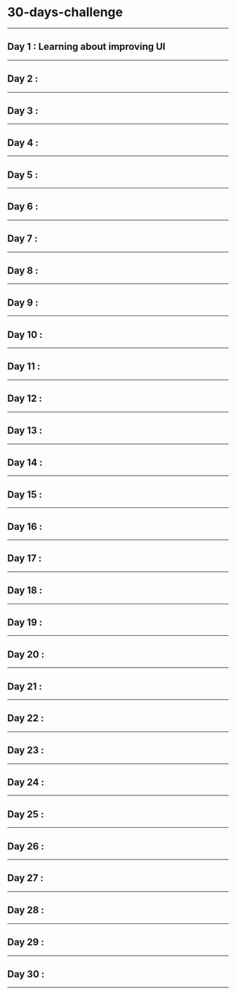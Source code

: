 # 30-days-challenge
___
## Day 1 : Learning about improving UI
___
## Day 2 :
___
## Day 3 :
___
## Day 4 :
___
## Day 5 : 
___
## Day 6 :
___
## Day 7 :
___
## Day 8 :
___
## Day 9 :
___
## Day 10 :
___
## Day 11 :
___
## Day 12 : 
___
## Day 13 :
___
## Day 14 :
___
## Day 15 :
___
## Day 16 :
___
## Day 17 :
___
## Day 18 :
___
## Day 19 : 
___
## Day 20 :
___
## Day 21 :
___
## Day 22 :
___
## Day 23 :
___
## Day 24 :
___
## Day 25 :
___
## Day 26 :
___
## Day 27 : 
___
## Day 28 :
___
## Day 29 :
___
## Day 30 :
___




